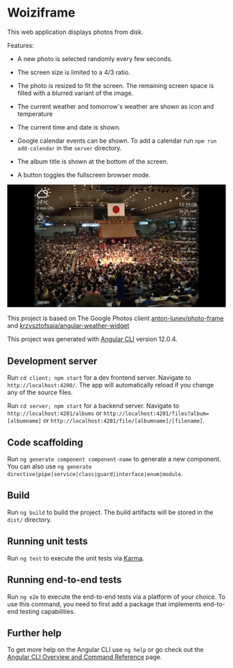 # Woiziframe

This web application displays photos from disk.

Features:

- A new photo is selected randomly every few seconds.

- The screen size is limited to a 4/3 ratio.

- The photo is resized to fit the screen. The remaining screen space is filled with a blurred variant of the image.

- The current weather and tomorrow's weather are shown as icon and temperature

- The current time and date is shown.

- Google calendar events can be shown. To add a calendar run `npm run add-calendar` in the `server` directory.

- The album title is shown at the bottom of the screen.

- A button toggles the fullscreen browser mode.

![screenshot](docs/screenshot.png)

This project is based on The Google Photos client [anton-lunev/photo-frame](https://github.com/anton-lunev/photo-frame) and [krzysztofsaja/angular-weather-widget](https://github.com/krzysztofsaja/angular-weather-widget)

This project was generated with [Angular CLI](https://github.com/angular/angular-cli) version 12.0.4.

## Development server

Run `cd client; npm start` for a dev frontend server. Navigate to `http://localhost:4200/`. The app will automatically reload if you change any of the source files.

Run `cd server; npm start` for a backend server. Navigate to `http://localhost:4201/albums` or `http://localhost:4201/files?album=[albumname]` or `http://localhost:4201/file/[albumname]/[filename]`.

## Code scaffolding

Run `ng generate component component-name` to generate a new component. You can also use `ng generate directive|pipe|service|class|guard|interface|enum|module`.

## Build

Run `ng build` to build the project. The build artifacts will be stored in the `dist/` directory.

## Running unit tests

Run `ng test` to execute the unit tests via [Karma](https://karma-runner.github.io).

## Running end-to-end tests

Run `ng e2e` to execute the end-to-end tests via a platform of your choice. To use this command, you need to first add a package that implements end-to-end testing capabilities.

## Further help

To get more help on the Angular CLI use `ng help` or go check out the [Angular CLI Overview and Command Reference](https://angular.io/cli) page.
